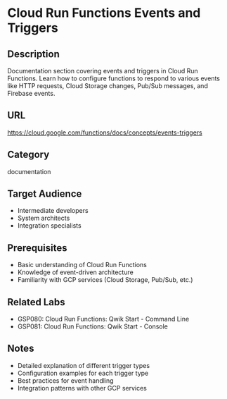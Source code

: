 # Cloud Run Functions Events and Triggers

## Description
Documentation section covering events and triggers in Cloud Run Functions. Learn how to configure functions to respond to various events like HTTP requests, Cloud Storage changes, Pub/Sub messages, and Firebase events.

## URL
https://cloud.google.com/functions/docs/concepts/events-triggers

## Category
documentation

## Target Audience
- Intermediate developers
- System architects
- Integration specialists

## Prerequisites
- Basic understanding of Cloud Run Functions
- Knowledge of event-driven architecture
- Familiarity with GCP services (Cloud Storage, Pub/Sub, etc.)

## Related Labs
- GSP080: Cloud Run Functions: Qwik Start - Command Line
- GSP081: Cloud Run Functions: Qwik Start - Console

## Notes
- Detailed explanation of different trigger types
- Configuration examples for each trigger type
- Best practices for event handling
- Integration patterns with other GCP services
